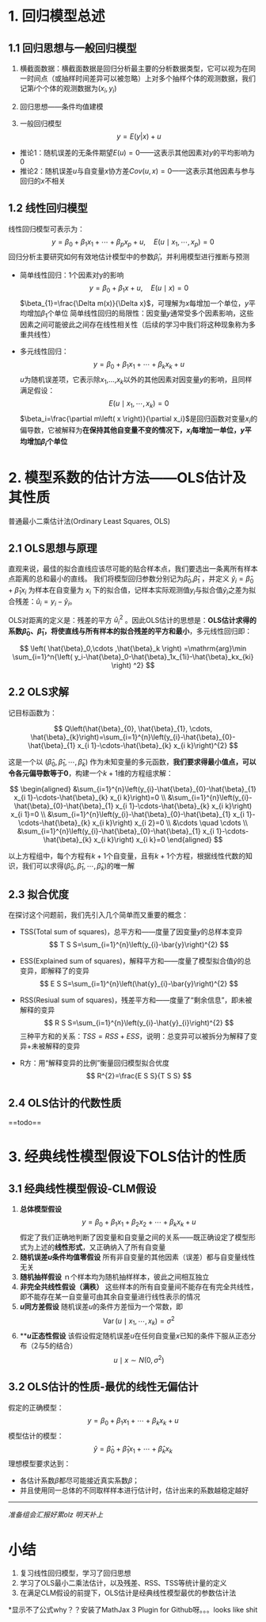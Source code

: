 # 1. 回归模型总述
## 1.1 回归思想与一般回归模型
1. 横截面数据：横截面数据是回归分析最主要的分析数据类型，它可以视为在同一时间点（或抽样时间差异可以被忽略）上对多个抽样个体的观测数据，我们记第$i$个个体的观测数据为$(x_i,y_i)$
2. 回归思想——条件均值建模

3. 一般回归模型
$$
y=E(y|x)+u
$$
- 推论1：随机误差的无条件期望$E(u)=0$——这表示其他因素对$y$的平均影响为0
- 推论2：随机误差$u$与自变量$x$协方差$Cov(u,x)=0$——这表示其他因素与参与回归的$x$不相关
## 1.2 线性回归模型
线性回归模型可表示为：
$$
y=\beta_{0}+\beta_{1} x_{1}+\cdots+\beta_{p} x_{p}+u, \quad E\left(u \mid x_{1}, \cdots, x_{p}\right)=0
$$
回归分析主要研究如何有效地估计模型中的参数$\hat{\beta}_i$，并利用模型进行推断与预测
- 简单线性回归：1个因素对y的影响
$$
y=\beta_{0}+\beta_{1} x+u, \quad E(u \mid x)=0
$$
$\beta_{1}=\frac{\Delta m(x)}{\Delta x}$，可理解为$x$每增加一个单位，$y$平均增加$\beta_1$个单位
简单线性回归的局限性：因变量𝑦通常受多个因素影响，这些因素之间可能彼此之间存在线性相关性（后续的学习中我们将这种现象称为多重共线性）

- 多元线性回归：
$$
y=\beta_{0}+\beta_{1} x_{1}+\cdots+\beta_{k} x_{k}+u
$$
$u$为随机误差项，它表示除$x_1$,…,$x_k$以外的其他因素对因变量$y$的影响，且同样满足假设：
$$
E\left(u \mid x_{1}, \cdots, x_{k}\right)=0
$$
$\beta_i=\frac{\partial m\left( x \right)}{\partial x_i}$是回归函数对变量$x_i$的偏导数，它被解释为**在保持其他自变量不变的情况下，$x_i$每增加一单位，$y$平均增加$\beta_i$个单位**

# 2. 模型系数的估计方法——OLS估计及其性质
普通最小二乘估计法(Ordinary Least Squares, OLS)
## 2.1 OLS思想与原理
直观来说，最佳的拟合直线应该尽可能的贴合样本点，我们要选出一条离所有样本点距离的总和最小的直线。
我们将模型回归参数分别记为$\hat{\beta}_{0}$,$\hat{\beta}_{1}$ ，并定义 $\hat{y}_{i}=\hat{\beta}_{0}+\hat{\beta}_{1} x_{i}$ 为样本在自变量为 $x_i$ 下的拟合值，记样本实际观测值$y_i$与拟合值$\hat{y}_{i}$之差为拟合残差：$\hat{u}_{i}=y_{i}-\hat{y}_{i}$。

OLS对距离的定义是：残差的平方 ${\hat{u}_i}^2$ 。因此OLS估计的思想是：**OLS估计求得的系数$\hat{\beta}_{0}$、$\hat{\beta}_{1}$，将使直线与所有样本的拟合残差的平方和最小**，多元线性回归即：

$$
\left( \hat{\beta}_0,\cdots ,\hat{\beta}_k \right) =\mathrm{arg}\min \sum_{i=1}^n{\left( y_i-\hat{\beta}_0-\hat{\beta}_1x_{1i}-\hat{\beta}_kx_{ki} \right) ^2}
$$

## 2.2 OLS求解
记目标函数为：

$$
Q\left(\hat{\beta}_{0}, \hat{\beta}_{1}, \cdots, \hat{\beta}_{k}\right)=\sum_{i=1}^{n}\left(y_{i}-\hat{\beta}_{0}-\hat{\beta}_{1} x_{i 1}-\cdots-\hat{\beta}_{k} x_{i k}\right)^{2}
$$

这是一个以 $(\hat{\beta}_{0}, \hat{\beta}_{1}, \cdots, \hat{\beta}_{k})$ 作为未知变量的多元函数，**我们要求得最小值点，可以令各元偏导数等于0**，构建一个$k+1$维的方程组求解：

$$
\begin{aligned}
&\sum_{i=1}^{n}\left(y_{i}-\hat{\beta}_{0}-\hat{\beta}_{1} x_{i 1}-\cdots-\hat{\beta}_{k} x_{i k}\right)=0 \\
&\sum_{i=1}^{n}\left(y_{i}-\hat{\beta}_{0}-\hat{\beta}_{1} x_{i 1}-\cdots-\hat{\beta}_{k} x_{i k}\right) x_{i 1}=0 \\
&\sum_{i=1}^{n}\left(y_{i}-\hat{\beta}_{0}-\hat{\beta}_{1} x_{i 1}-\cdots-\hat{\beta}_{k} x_{i k}\right) x_{i 2}=0 \\
&\cdots \quad \cdots \\
&\sum_{i=1}^{n}\left(y_{i}-\hat{\beta}_{0}-\hat{\beta}_{1} x_{i 1}-\cdots-\hat{\beta}_{k} x_{i k}\right) x_{i k}=0
\end{aligned}
$$

以上方程组中，每个方程有$k+1$个自变量，且有$k+1$个方程，根据线性代数的知识，我们可以求得$(\hat{\beta}_{0}, \hat{\beta}_{1}, \cdots, \hat{\beta}_{k})$的唯一解
## 2.3 拟合优度
在探讨这个问题前，我们先引入几个简单而又重要的概念：

- TSS(Total sum of squares)，总平方和——度量了因变量$y$的总样本变异
$$
T S S=\sum_{i=1}^{n}\left(y_{i}-\bar{y}\right)^{2}
$$

- ESS(Explained sum of squares)，解释平方和——度量了模型拟合值$\hat{y}$的总变异，即解释了的变异
$$
E S S=\sum_{i=1}^{n}\left(\hat{y}_{i}-\bar{y}\right)^{2}
$$

- RSS(Resiual sum of squares)，残差平方和——度量了“剩余信息”，即未被解释的变异
$$
R S S=\sum_{i=1}^{n}\left(y_{i}-\hat{y}_{i}\right)^{2}
$$
三种平方和的关系：$TSS=RSS+ESS$，说明：总变异可以被拆分为解释了变异+未被解释的变异
- R方：用“解释变异的比例”衡量回归模型拟合优度
$$
R^{2}=\frac{E S S}{T S S}
$$
## 2.4 OLS估计的代数性质
==todo==
# 3. 经典线性模型假设下OLS估计的性质
## 3.1 经典线性模型假设-CLM假设
1. **总体模型假设**
$$
y=\beta_{0}+\beta_{1} x_{1}+\beta_{2} x_{2}+\cdots+\beta_{k} x_{k}+u
$$
假定了我们正确地判断了因变量和自变量之间的关系——既正确设定了模型形式为上述的**线性形式**，又正确纳入了所有自变量
2. **随机误差$u$条件均值零假设**
所有非自变量的其他因素（误差）都与自变量线性无关
3. **随机抽样假设**
ｎ个样本均为随机抽样样本，彼此之间相互独立
4. **非完全共线性假设（满秩）**
这些样本的所有自变量间不能存在有完全共线性，即不能存在某一自变量可由其余自变量进行线性表示的情况
5. **$u$同方差假设**
随机误差$u$的条件方差恒为一个常数，即
$$
\operatorname{Var}\left(u \mid x_{1}, \cdots, x_{k}\right)=\sigma^{2}
$$
6. ****$u$正态性假设**
该假设假定随机误差$u$在任何自变量$x$已知的条件下服从正态分布（2与5的结合）
$$
u \mid x \sim N\left(0, \sigma^{2}\right)
$$
## 3.2 OLS估计的性质-最优的线性无偏估计
假定的正确模型：
$$
y=\beta_{0}+\beta_{1} x_{1}+\cdots+\beta_{k} x_{k}+u
$$
模型估计的模型：
$$
\hat{y}=\hat{\beta}_0+\hat{\beta}_1x_1+\cdots +\hat{\beta}_kx_k
$$
理想模型要求达到：
- 各估计系数$\hat{\beta}$都尽可能接近真实系数$\beta$；
- 并且使用同一总体的不同取样样本进行估计时，估计出来的系数越稳定越好

---
*准备组会汇报好累olz 明天补上*

# 小结
1. 复习线性回归模型，学习了回归思想
2. 学习了OLS最小二乘法估计，以及残差、RSS、TSS等统计量的定义
3. 在满足CLM假设的前提下，OLS估计是经典线性模型最优的参数估计法

*显示不了公式why？？安装了MathJax 3 Plugin for Github呀。。。looks like shit
